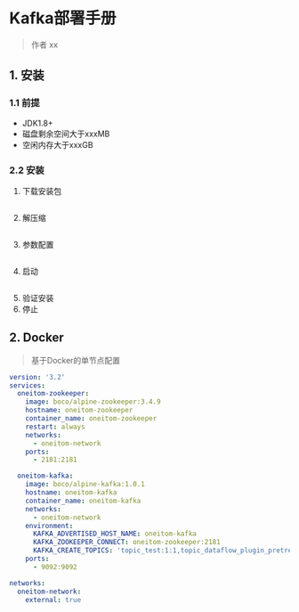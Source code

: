 # Kafka部署手册

> 作者 xx

## 1. 安装

### 1.1 前提

* JDK1.8+
* 磁盘剩余空间大于xxxMB
* 空闲内存大于xxxGB

### 2.2 安装

1. 下载安装包

```bash

```

2. 解压缩

```bash

```
3. 参数配置

```xml

```

4. 启动

```bash

```

5. 验证安装
6. 停止

## 2. Docker

> 基于Docker的单节点配置

```yaml
version: '3.2'
services:
  oneitom-zookeeper:
    image: boco/alpine-zookeeper:3.4.9
    hostname: oneitom-zookeeper
    container_name: oneitom-zookeeper
    restart: always  
    networks:
      - oneitom-network    
    ports:
      - 2181:2181

  oneitom-kafka:
    image: boco/alpine-kafka:1.0.1
    hostname: oneitom-kafka
    container_name: oneitom-kafka
    networks:
      - oneitom-network    
    environment:
      KAFKA_ADVERTISED_HOST_NAME: oneitom-kafka
      KAFKA_ZOOKEEPER_CONNECT: oneitom-zookeeper:2181
      KAFKA_CREATE_TOPICS: 'topic_test:1:1,topic_dataflow_plugin_pretreat:1:1'
    ports:
      - 9092:9092

networks:
  oneitom-network:
    external: true
```


